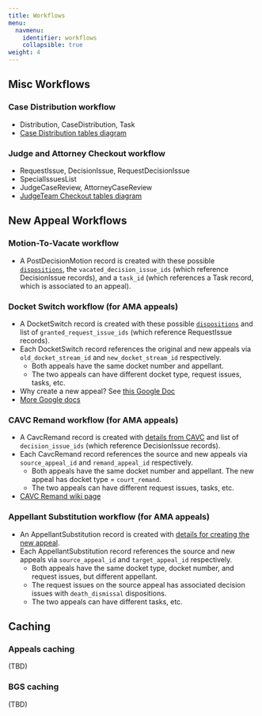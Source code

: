```yaml
---
title: Workflows
menu:
  navmenu:
    identifier: workflows
    collapsible: true
weight: 4
---
```


## Misc Workflows

### Case Distribution workflow
* Distribution, CaseDistribution, Task
* [Case Distribution tables diagram](https://dbdiagram.io/d/5f7928353a78976d7b763d6d)

### Judge and Attorney Checkout workflow
* RequestIssue, DecisionIssue, RequestDecisionIssue
* SpecialIssuesList
* JudgeCaseReview, AttorneyCaseReview
* [JudgeTeam Checkout tables diagram](https://dbdiagram.io/d/5f790c8f3a78976d7b763c75)

## New Appeal Workflows

### Motion-To-Vacate workflow
* A PostDecisionMotion record is created with these possible [`dispositions`](https://github.com/department-of-veterans-affairs/caseflow/blob/a7af6b0742413eaa137e6e04e592e960ce136e6d/app/models/post_decision_motion.rb#L15-L21), the `vacated_decision_issue_ids` (which reference DecisionIssue records), and a `task_id` (which references a Task record, which is associated to an appeal).

### Docket Switch workflow (for AMA appeals)
* A DocketSwitch record is created with these possible [`dispositions`](https://github.com/department-of-veterans-affairs/caseflow/blob/1c0cf3417ebc050bee6045a7443a4660dbcd081b/app/models/docket_switch.rb#L15-L19) and list of `granted_request_issue_ids` (which reference RequestIssue records).
* Each DocketSwitch record references the original and new appeals via `old_docket_stream_id` and `new_docket_stream_id` respectively.
  * Both appeals have the same docket number and appellant.
  * The two appeals can have different docket type, request issues, tasks, etc.
* Why create a new appeal? See [this Google Doc](https://docs.google.com/document/d/1rHpGtoJmoAy0KBqUxzzxr7-0rEj1QLDACM6IFzNPNrA/edit#)
* [More Google docs](https://drive.google.com/drive/u/0/folders/1V9Q0s-YDdoRBi5qymouneRHfZcUUxi3u)

### CAVC Remand workflow (for AMA appeals)
* A CavcRemand record is created with [details from CAVC](https://github.com/department-of-veterans-affairs/caseflow/blob/13f4fdaee95342d392ec5b7a96b87d7b364232ea/db/schema.rb#L290-L293) and list of `decision_issue_ids` (which reference DecisionIssue records).
* Each CavcRemand record references the source and new appeals via `source_appeal_id` and `remand_appeal_id` respectively.
  * Both appeals have the same docket number and appellant. The new appeal has docket type = `court_remand`.
  * The two appeals can have different request issues, tasks, etc.
* [CAVC Remand wiki page](https://github.com/department-of-veterans-affairs/caseflow/wiki/CAVC-Remands)

### Appellant Substitution workflow (for AMA appeals)
* An AppellantSubstitution record is created with [details for creating the new appeal](https://github.com/department-of-veterans-affairs/caseflow/blob/13f4fdaee95342d392ec5b7a96b87d7b364232ea/db/schema.rb#L131-L141).
* Each AppellantSubstitution record references the source and new appeals via `source_appeal_id` and `target_appeal_id` respectively.
  * Both appeals have the same docket type, docket number, and request issues, but different appellant.
  * The request issues on the source appeal has associated decision issues with `death_dismissal` dispositions.
  * The two appeals can have different tasks, etc.


## Caching

### Appeals caching
(TBD)

### BGS caching
(TBD)
